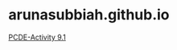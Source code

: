 # arunasubbiah.github.io
<a href="https://arunasubbiah.github.io/PCDE-Activity-9.1/"> PCDE-Activity 9.1 </a>
